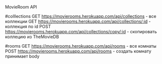 MovieRoom API

#colllections
GET https://movierooms.herokuapp.com/api/collections - все коллекции
GET https://movierooms.herokuapp.com/api/collections/:id - коллекция по id
POST https://movierooms.herokuapp.com/api/collections/copy/:id - скопировать коллецию из TheMovieDB

#rooms
GET https://movierooms.herokuapp.com/api/rooms - все комнаты
POST https://movierooms.herokuapp.com/api/rooms - создать комнату принимает body
